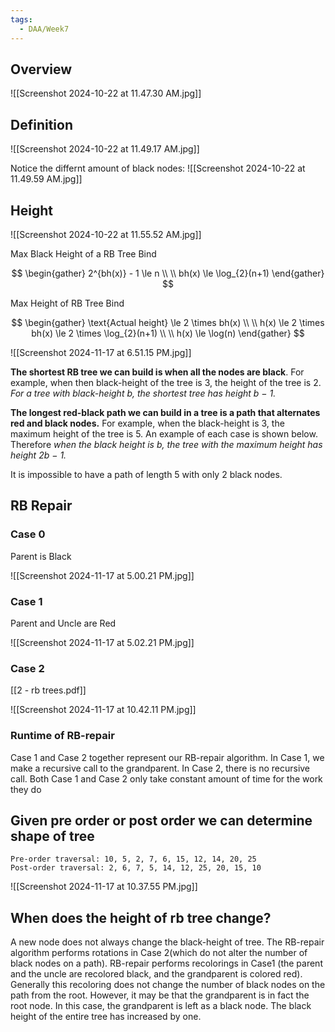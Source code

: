 ```yaml
---
tags:
  - DAA/Week7
---
```

## Overview

 ![[Screenshot 2024-10-22 at 11.47.30 AM.jpg]]

## Definition

![[Screenshot 2024-10-22 at 11.49.17 AM.jpg]]

Notice the differnt amount of black nodes:
![[Screenshot 2024-10-22 at 11.49.59 AM.jpg]]

## Height

![[Screenshot 2024-10-22 at 11.55.52 AM.jpg]]

Max Black Height of a RB Tree Bind

$$
\begin{gather}
2^{bh(x)} - 1 \le n \\
\\
bh(x) \le \log_{2}(n+1)
\end{gather}
$$

Max Height of RB Tree Bind

$$
\begin{gather}
\text{Actual height} \le 2 \times bh(x) \\ \\
h(x) \le 2 \times bh(x) \le 2 \times \log_{2}(n+1) \\ \\
h(x) \le \log(n)
\end{gather}
$$

![[Screenshot 2024-11-17 at 6.51.15 PM.jpg]]


**The shortest RB tree we can build is when all the nodes are black**. For example, when then black-height of the tree is 3, the height of the tree is 2. *For a tree with black-height b, the shortest tree has height b − 1.*

**The longest red-black path we can build in a tree is a path that alternates red and black nodes.** For example, when the black-height is 3, the maximum height of the tree is 5. An example of each case is shown below. Therefore *when the black height is b, the tree with the maximum height has height 2b − 1.*

It is impossible to have a path of length 5 with only 2 black nodes.
## RB Repair

### Case 0

Parent is Black

![[Screenshot 2024-11-17 at 5.00.21 PM.jpg]]

### Case 1

Parent and Uncle are Red

![[Screenshot 2024-11-17 at 5.02.21 PM.jpg]]

### Case 2

[[2 - rb trees.pdf]]

![[Screenshot 2024-11-17 at 10.42.11 PM.jpg]]

### Runtime of RB-repair
Case 1 and Case 2 together represent our RB-repair algorithm. In Case 1, we make a recursive call to the grandparent. In Case 2, there is no recursive call. Both Case 1 and Case 2 only take constant amount of time for the work they do

## Given pre order or post order we can determine shape of tree

```
Pre-order traversal: 10, 5, 2, 7, 6, 15, 12, 14, 20, 25
Post-order traversal: 2, 6, 7, 5, 14, 12, 25, 20, 15, 10
```
![[Screenshot 2024-11-17 at 10.37.55 PM.jpg]]

## When does the height of rb tree change? 

 A new node does not always change the black-height of tree. The RB-repair algorithm performs rotations in Case 2(which do not alter the number of black nodes on a path). RB-repair performs recolorings in Case1 (the parent and the uncle are recolored black, and the grandparent is colored red). Generally this recoloring does not change the number of black nodes on the path from the root. However, it may be that the grandparent is in fact the root node. In this case, the grandparent is left as a black node. The black height of the entire tree has increased by one.